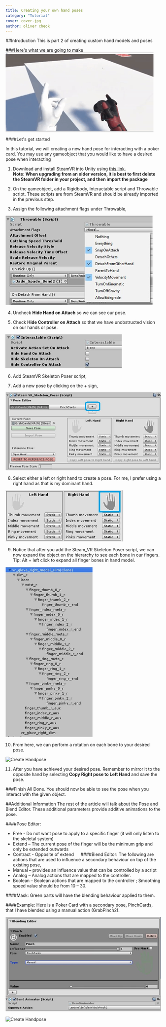 ```yaml
---
title: Creating your own hand poses
category: "Tutorial"
cover: cover.jpg
author: oliver cheok
---
```


##Introduction
This is part 2 of creating custom hand models and poses

###Here's what we are going to make
![](./handpose_card.gif)


####Let's get started

In this tutorial, we will creating a new hand pose for interacting with a poker card.
You may use any gameobject that you would like to have a desired pose when interacting

1.	Download and install SteamVR into Unity using [this link](https://assetstore.unity.com/packages/tools/integration/steamvr-plugin-32647).  
**Note: When upgrading from an older version, it is best to first delete the SteamVR folder in your project, and then import the package**

2.	On the gameobject, add a Rigidbody, Interactable script and Throwable script. These scripts are from SteamVR and should be already imported in the previous step.

3.	Assign the following attachment flags under Throwable,

![](./attachment_flags.jpg "Standard Flags")

4.	Uncheck **Hide Hand on Attach** so we can see our pose.

5.	Check **Hide Controller on Attach** so that we have unobstructed vision on our hands or pose.

![](./checks.jpg "Steps 4 and 5")

6.	Add SteamVR Skeleton Poser script,

7.	Add a new pose by clicking on the + sign,

![](./steam_vr_poser_script.jpg "Steps 6 and 7")

8.	Select either a left or right hand to create a pose. For me, I prefer using a right hand as that is my dominant hand.

![](./dominant_hand.jpg "Enable Right Hand")

9.	Notice that after you add the Steam_VR Skeleton Poser script, we can now expand the object on the hierarchy to see each bone in our fingers.
Tip: Alt + left click to expand all finger bones in hand model.

![](./expanded_fingers.jpg "Finger Bones")

10.	From here, we can perform a rotation on each bone to your desired pose.

![Create Handpose](./posing.gif)

11.	After you have achieved your desired pose. Remember to mirror it to the opposite hand by selecting **Copy Right pose to Left Hand** and save the pose.

###Finish
All Done. You should now be able to see the pose when you interact with the given object.

##Additional Information
The rest of the article will talk about the Pose and Blend Editor. These additional parameters provide additive animations to the pose.

####Pose Editor:
  * Free - Do not want pose to apply to a specific finger (it will only listen to the skeletal system)
  * Extend – The current pose of the finger will be the minimum grip and only be extended outwards
  * Contract - Opposite of extend
 
####Blend Editor:
The following are actions that are used to influence a secondary behaviour on top of the existing pose,
  * Manual – provides an influence value that can be controlled by a script
  * Analog – Analog actions that are mapped to the controller.
  * Boolean – Boolean actions that are mapped to the controller ; Smoothing speed value should be from 10 – 30.

####Mask:
Green parts will have the blending behaviour applied to them.


####Example:
Here is a Poker Card with a secondary pose, PinchCards, that I have blended using a manual action (GrabPinch2).

![](./blend_editor.jpg "Blending")

![Create Handpose](./posing_vid.gif)  

